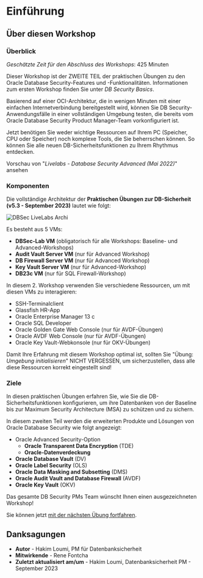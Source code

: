 # Einführung

## Über diesen Workshop

### Überblick

_Geschätzte Zeit für den Abschluss des Workshops_: 425 Minuten

Dieser Workshop ist der ZWEITE TEIL der praktischen Übungen zu den Oracle Database Security-Features und -Funktionalitäten. Informationen zum ersten Workshop finden Sie unter _DB Security Basics_.

Basierend auf einer OCI-Architektur, die in wenigen Minuten mit einer einfachen Internetverbindung bereitgestellt wird, können Sie DB Security-Anwendungsfälle in einer vollständigen Umgebung testen, die bereits vom Oracle Database Security Product Manager-Team vorkonfiguriert ist.

Jetzt benötigen Sie weder wichtige Ressourcen auf Ihrem PC (Speicher, CPU oder Speicher) noch komplexe Tools, die Sie beherrschen können. So können Sie alle neuen DB-Sicherheitsfunktionen zu Ihrem Rhythmus entdecken.

Vorschau von "_Livelabs - Database Security Advanced (Mai 2022)_" ansehen[](youtube:h4gXFpOxWZU)

### Komponenten

Die vollständige Architektur der **Praktischen Übungen zur DB-Sicherheit (v5.3 - September 2023)** lautet wie folgt:

![DBSec LiveLabs Archi](./images/dbseclab-archi.png "DBSec LiveLabs Archi")

Es besteht aus 5 VMs:

*   **DBSec-Lab VM** (obligatorisch für alle Workshops: Baseline- und Advanced-Workshops)
*   **Audit Vault Server VM** (nur für Advanced Workshop)
*   **DB Firewall Server VM** (nur für Advanced Workshop)
*   **Key Vault Server VM** (nur für Advanced-Workshop)
*   **DB23c VM** (nur für SQL Firewall-Workshop)

In diesem 2. Workshop verwenden Sie verschiedene Ressourcen, um mit diesen VMs zu interagieren:

*   SSH-Terminalclient
*   Glassfish HR-App
*   Oracle Enterprise Manager 13 c
*   Oracle SQL Developer
*   Oracle Golden Gate Web Console (nur für AVDF-Übungen)
*   Oracle AVDF Web Console (nur für AVDF-Übungen)
*   Oracle Key Vault-Webkonsole (nur für OKV-Übungen)

Damit Ihre Erfahrung mit diesem Workshop optimal ist, sollten Sie "Übung: _Umgebung initialisieren_" NICHT VERGESSEN, um sicherzustellen, dass alle diese Ressourcen korrekt eingestellt sind!

### Ziele

In diesen praktischen Übungen erfahren Sie, wie Sie die DB-Sicherheitsfunktionen konfigurieren, um ihre Datenbanken von der Baseline bis zur Maximum Security Architecture (MSA) zu schützen und zu sichern.

In diesem zweiten Teil werden die erweiterten Produkte und Lösungen von Oracle Database Security wie folgt angezeigt:

*   Oracle Advanced Security-Option
    *   **Oracle Transparent Data Encryption** (TDE)
    *   **Oracle-Datenverdeckung**
*   **Oracle Database Vault** (DV)
*   **Oracle Label Security** (OLS)
*   **Oracle Data Masking and Subsetting** (DMS)
*   **Oracle Audit Vault and Database Firewall** (AVDF)
*   **Oracle Key Vault** (OKV)

Das gesamte DB Security PMs Team wünscht Ihnen einen ausgezeichneten Workshop!

Sie können jetzt [mit der nächsten Übung fortfahren](#next).

## Danksagungen

*   **Autor** - Hakim Loumi, PM für Datenbanksicherheit
*   **Mitwirkende** - Rene Fontcha
*   **Zuletzt aktualisiert am/um** - Hakim Loumi, Datenbanksicherheit PM - September 2023